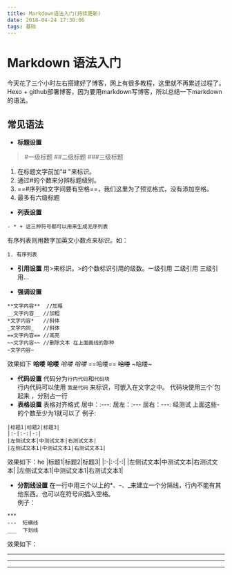 ```yaml
---
title: Markdown语法入门(持续更新)
date: 2018-04-24 17:30:06
tags: 基础
---
```

# Markdown 语法入门

今天花了三个小时左右搭建好了博客，网上有很多教程，这里就不再累述过程了。
Hexo + github部署博客，因为要用markdown写博客，所以总结一下markdown的语法。

## **常见语法**

 - **标题设置**

> #一级标题
> ##二级标题
> ###三级标题

1. 在标题文字前加"# "来标识。
2. 通过#的个数来分辨标题级别。
3. ==#序列和文字间要有空格==，我们这里为了预览格式，没有添加空格。
4. 最多有六级标题


- **列表设置**
``` stylus
- * + 这三种符号都可以用来生成无序列表
```
有序列表则用数字加英文小数点来标识。如：
```
1. 有序列表
```
* **引用设置**
用>来标识。>的个数标识引用的级数。一级引用 二级引用 三级引用...

+ **强调设置**
```
**文字内容**  //加粗  
__文字内容__ //加粗  
*文字内容*   //斜体  
_文字内同_   //斜体  
==文字内容== //高亮  
~~文字内容~~ //删除文本 在上面画线的那种  
~文字内容~
```

效果如下
**哈喽**
__哈喽__
*哈喽*
_哈喽_
==哈喽==
~~哈喽~~
~哈喽~

+ **代码设置**
代码分为`行内代码`和`代码块`  
行内代码可以使用 `我是代码` 来标识，可嵌入在文字之中。
代码块使用三个`包起来 ，分别占一行  
+ **表格设置**
表格对齐格式
居中：:---: 
居左：:---
居右：---:
经测试  上面这些-的个数至少为1就可以了
例子:
``` stylus
|标题1|标题2|标题3|
|:-|:-:|-:|
|左侧试文本|中测试文本|右测试文本|
|左侧试文本1|中测试文本1|右测试文本1|
```
效果如下：he
|标题1|标题2|标题3|
|:-|:-:|-:|
|左侧试文本|中测试文本|右测试文本|
|左侧试文本1|中测试文本1|右测试文本1|
* **分割线设置**
在一行中用三个以上的*、-、_来建立一个分隔线，行内不能有其他东西。也可以在符号间插入空格。  
例子：  
```
***
---  短横线
___  下划线
```
效果如下：
***
---
___


